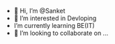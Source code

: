 - 👋 Hi, I’m @Sanket
- 👀 I’m interested in Devloping
-  I’m currently learning BE(IT)
- 💞️ I’m looking to collaborate on ...

<!---
gawali6614/gawali6614 is a ✨ special ✨ repository because its `README.md` (this file) appears on your GitHub profile.
You can click the Preview link to take a look at your changes.
--->
